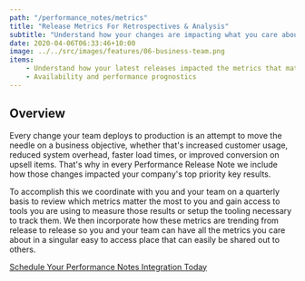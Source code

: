 ```yaml
---
path: "/performance_notes/metrics"
title: "Release Metrics For Retrospectives & Analysis"
subtitle: "Understand how your changes are impacting what you care about"
date: 2020-04-06T06:33:46+10:00
image: ../../src/images/features/06-business-team.png
items:
    - Understand how your latest releases impacted the metrics that matter to you
    - Availability and performance prognostics
---
```


## Overview ##
Every change your team deploys to production is an attempt to move the needle on 
a business objective, whether that's increased customer usage, reduced system overhead,
faster load times, or improved conversion on upsell items. That's why in every Performance
Release Note we include how those changes impacted your company's top priority key results.

To accomplish this we coordinate with you and your team on a quarterly basis to review which
metrics matter the most to you and gain access to tools you are using to measure those results
or setup the tooling necessary to track them. We then incorporate how these metrics are trending
from release to release so you and your team can have all the metrics you care about in a singular
easy to access place that can easily be shared out to others.

[Schedule Your Performance Notes Integration Today](https://calendly.com/nextrelease-devon/performance-release-notes-introductory-meeting)
